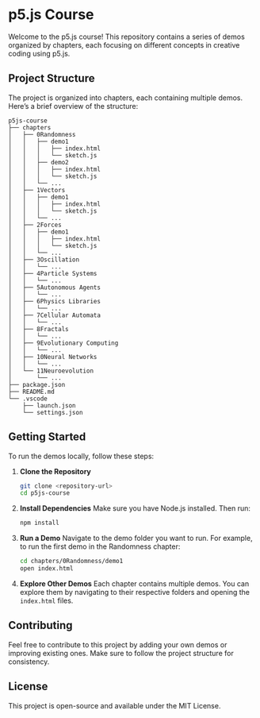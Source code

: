 # p5.js Course

Welcome to the p5.js course! This repository contains a series of demos organized by chapters, each focusing on different concepts in creative coding using p5.js.

## Project Structure

The project is organized into chapters, each containing multiple demos. Here’s a brief overview of the structure:

```
p5js-course
├── chapters
│   ├── 0Randomness
│   │   ├── demo1
│   │   │   ├── index.html
│   │   │   └── sketch.js
│   │   ├── demo2
│   │   │   ├── index.html
│   │   │   └── sketch.js
│   │   └── ...
│   ├── 1Vectors
│   │   ├── demo1
│   │   │   ├── index.html
│   │   │   └── sketch.js
│   │   └── ...
│   ├── 2Forces
│   │   ├── demo1
│   │   │   ├── index.html
│   │   │   └── sketch.js
│   │   └── ...
│   ├── 3Oscillation
│   │   └── ...
│   ├── 4Particle Systems
│   │   └── ...
│   ├── 5Autonomous Agents
│   │   └── ...
│   ├── 6Physics Libraries
│   │   └── ...
│   ├── 7Cellular Automata
│   │   └── ...
│   ├── 8Fractals
│   │   └── ...
│   ├── 9Evolutionary Computing
│   │   └── ...
│   ├── 10Neural Networks
│   │   └── ...
│   └── 11Neuroevolution
│       └── ...
├── package.json
├── README.md
└── .vscode
    ├── launch.json
    └── settings.json
```

## Getting Started

To run the demos locally, follow these steps:

1. **Clone the Repository**
   ```bash
   git clone <repository-url>
   cd p5js-course
   ```

2. **Install Dependencies**
   Make sure you have Node.js installed. Then run:
   ```bash
   npm install
   ```

3. **Run a Demo**
   Navigate to the demo folder you want to run. For example, to run the first demo in the Randomness chapter:
   ```bash
   cd chapters/0Randomness/demo1
   open index.html
   ```

4. **Explore Other Demos**
   Each chapter contains multiple demos. You can explore them by navigating to their respective folders and opening the `index.html` files.

## Contributing

Feel free to contribute to this project by adding your own demos or improving existing ones. Make sure to follow the project structure for consistency.

## License

This project is open-source and available under the MIT License.